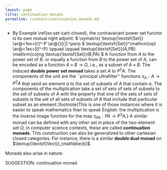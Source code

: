 ```yaml
---
layout: page
title: continuation monads
permalink: /context/continuation_monads.md
---
```

-  By Example \ref{ex:set-cart-closed}, the contravariant power set functor is its own mutual right adjoint:
$ \xymatrix{ \textup{\textsf{Set}} \ar@<1ex>[r]^-P \ar@{}[r]|-\perp & \textup{\textsf{Set}}^\mathrm{op} \ar@<1ex>[l]^-P} \qquad \qquad \textup{\textsf{Set}}(A,PB) \mathrm{co}ng \textup{\textsf{Set}}(B,PA) $ A function from $A$ to the power set of $B$, or equally a function from $B$ to the power set of $A$, can be encoded as a function $A \times B \to \Omega$, i.e., as a subset of $A \times B$. The induced **double power set monad** takes a set $A$ to $P^2A$. The components of the unit are the ``principal ultrafilter'' functions $\eta_A: A \to P^2A$ that send an element $a$ to the set of subsets of $A$ that contain $a$. The components of the multiplication take a set of sets of sets of subsets to the set of subsets of $A$ with the property that one of the sets of sets of subsets is the set of all sets of subsets of $A$ that include that particular subset as an element.\footnote{This is one of those instances where it is easier to speak mathematics than to speak English: the multiplication is the inverse image function for the map $\eta_{PA} : PA \to P^3A$.} A similar monad can be defined with any other set in place of the two-element set $\Omega$; in computer science contexts, these are called **continuation monads**. This construction can also be generalized to other cartesian closed categories. For instance, there is a similar **double dual monad** on $\textup{\textsf{Vect}}_\mathbbe{k}$.




 Monads also arise in nature:


SUGGESTION: continuation monad